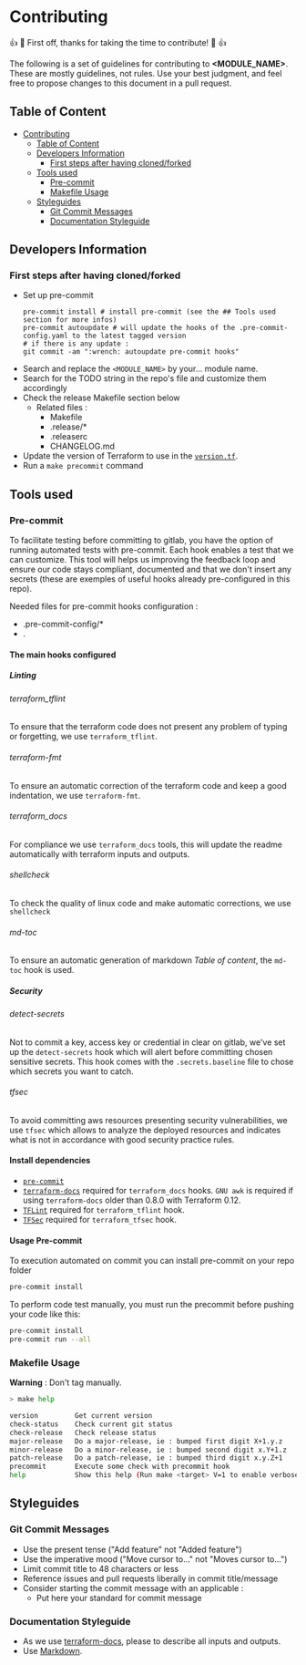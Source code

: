 # Contributing

:+1: :tada: First off, thanks for taking the time to contribute! :tada: :+1:

The following is a set of guidelines for contributing to **<MODULE_NAME>**. These are mostly guidelines, not rules. Use your best judgment, and feel free to propose changes to this document in a pull request.

## Table of Content

<!--TOC-->

- [Contributing](#contributing)
    - [Table of Content](#table-of-content)
    - [Developers Information](#developers-information)
        - [First steps after having cloned/forked](#first-steps-after-having-clonedforked)
    - [Tools used](#tools-used)
        - [Pre-commit](#pre-commit)
        - [Makefile Usage](#makefile-usage)
    - [Styleguides](#styleguides)
        - [Git Commit Messages](#git-commit-messages)
        - [Documentation Styleguide](#documentation-styleguide)

<!--TOC-->

## Developers Information
### First steps after having cloned/forked

* Set up pre-commit
  ```shell
  pre-commit install # install pre-commit (see the ## Tools used section for more infos)
  pre-commit autoupdate # will update the hooks of the .pre-commit-config.yaml to the latest tagged version
  # if there is any update :
  git commit -am ":wrench: autoupdate pre-commit hooks"
  ```
* Search and replace the `<MODULE_NAME>` by your... module name.
* Search for the TODO string in the repo's file and customize them accordingly
* Check the release Makefile section below
    * Related files :
        * Makefile
        * .release/*
        * .releaserc
        * CHANGELOG.md
* Update the version of Terraform to use in the [`version.tf`](../version.tf).
* Run a `make precommit` command

<TODO ADD ANY OTHER USEFUL INFORMATION HERE>

## Tools used

### Pre-commit

To facilitate testing before committing to gitlab, you have the option of running automated tests with pre-commit. Each hook enables a test that we can customize.
This tool will helps us improving the feedback loop and ensure our code stays compliant, documented and that we don't insert any secrets (these are exemples of useful hooks already pre-configured in this repo).

Needed files for pre-commit hooks configuration :
* .pre-commit-config/*
* .
#### The main hooks configured

##### Linting

###### terraform_tflint

To ensure that the terraform code does not present any problem of typing or forgetting, we use `terraform_tflint`.

###### terraform-fmt

To ensure an automatic correction of the terraform code and keep a good indentation, we use `terraform-fmt`.

###### terraform_docs

For compliance we use `terraform_docs` tools, this will update the readme automatically with terraform inputs and outputs.

###### shellcheck

To check the quality of linux code and make automatic corrections, we use `shellcheck`

###### md-toc

To ensure an automatic generation of markdown *Table of content*, the `md-toc` hook is used.

##### Security

###### detect-secrets

Not to commit a key, access key or credential in clear on gitlab, we've set up the `detect-secrets` hook
which will alert before committing chosen sensitive secrets. This hook comes with the `.secrets.baseline` file to chose which secrets you want to catch.

###### tfsec

To avoid committing aws resources presenting security vulnerabilities, we use `tfsec` which allows to analyze the deployed resources and indicates what is not in accordance with good security practice rules.

#### Install dependencies

* [`pre-commit`](https://pre-commit.com/#install)
* [`terraform-docs`](https://github.com/segmentio/terraform-docs) required for `terraform_docs` hooks. `GNU awk` is required if using `terraform-docs` older than 0.8.0 with Terraform 0.12.
* [`TFLint`](https://github.com/terraform-linters/tflint) required for `terraform_tflint` hook.
* [`TFSec`](https://github.com/liamg/tfsec) required for `terraform_tfsec` hook.


#### Usage Pre-commit

To execution automated on commit you can install pre-commit on your repo folder

```bash
pre-commit install
```

To perform code test manually, you must run the precommit before pushing your code
like this:

```bash
pre-commit install
pre-commit run --all
```

### Makefile Usage

**Warning** : Don't tag manually.

```bash
> make help

version         Get current version
check-status    Check current git status
check-release   Check release status
major-release   Do a major-release, ie : bumped first digit X+1.y.z
minor-release   Do a minor-release, ie : bumped second digit x.Y+1.z
patch-release   Do a patch-release, ie : bumped third digit x.y.Z+1
precommit       Execute some check with precommit hook
help            Show this help (Run make <target> V=1 to enable verbose)
```


## Styleguides

### Git Commit Messages

* Use the present tense ("Add feature" not "Added feature")
* Use the imperative mood ("Move cursor to..." not "Moves cursor to...")
* Limit commit title to 48 characters or less
* Reference issues and pull requests liberally in commit title/message
* Consider starting the commit message with an applicable :
  *  Put here your standard for commit message

### Documentation Styleguide

* As we use [terraform-docs](https://github.com/terraform-docs/terraform-docs), please to describe all inputs and outputs.
* Use [Markdown](https://daringfireball.net/projects/markdown).